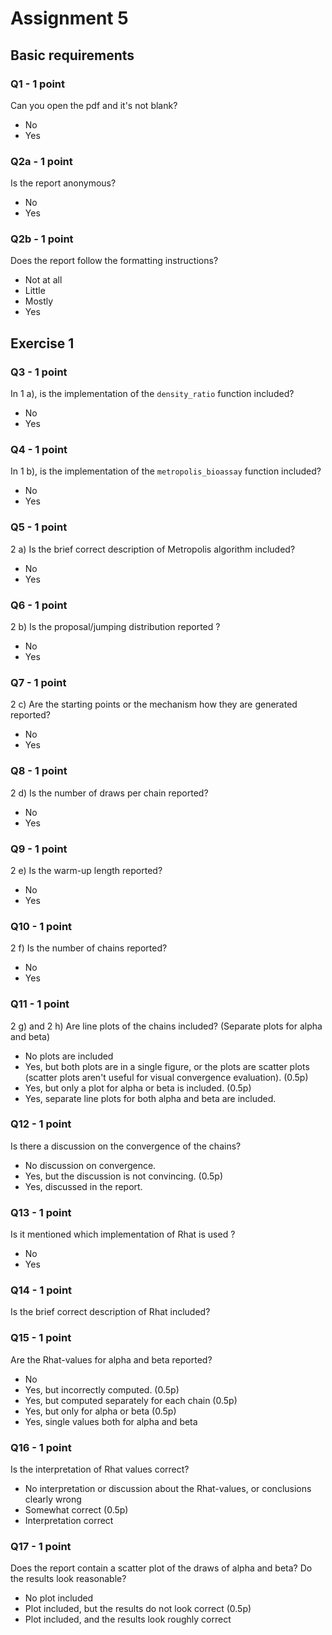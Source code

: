 # Assignment 5

## Basic requirements

### Q1 - 1 point
Can you open the pdf and it's not blank?

- No
- Yes

### Q2a - 1 point

Is the report anonymous?

- No
- Yes

### Q2b - 1 point
Does the report follow the formatting instructions?

- Not at all
- Little
- Mostly
- Yes

## Exercise 1

### Q3 - 1 point

In 1 a), is the implementation of the `density_ratio` function included?

- No
- Yes

### Q4 - 1 point

In 1 b), is the implementation of the `metropolis_bioassay` function included?

- No
- Yes

### Q5 - 1 point

2 a) Is the brief correct description of Metropolis algorithm included? 

- No
- Yes

### Q6 - 1 point

2 b) Is the proposal/jumping distribution reported ?

- No
- Yes

### Q7 - 1 point

2 c) Are the starting points or the mechanism how they are generated reported?

- No
- Yes


### Q8 - 1 point

2 d) Is the number of draws per chain reported?

- No
- Yes


### Q9 - 1 point

2 e) Is the warm-up length reported?

- No
- Yes

### Q10 - 1 point

2 f) Is the number of chains reported?

- No
- Yes

### Q11 - 1 point

2 g) and 2 h) Are line plots of the chains included? (Separate plots for alpha and beta)

- No plots are included
- Yes, but both plots are in a single figure, or the plots are scatter plots (scatter plots aren't useful for visual convergence evaluation). (0.5p)
- Yes, but only a plot for alpha or beta is included. (0.5p)
- Yes, separate line plots for both alpha and beta are included.

### Q12 - 1 point

Is there a discussion on the convergence of the chains? 

- No discussion on convergence.
- Yes, but the discussion is not convincing. (0.5p)
- Yes, discussed in the report.

### Q13 - 1 point

Is it mentioned which implementation of Rhat is used ?

- No
- Yes


### Q14 - 1 point

Is the brief correct description of Rhat included? 

### Q15 - 1 point

Are the Rhat-values for alpha and beta reported?

- No
- Yes, but incorrectly computed. (0.5p)
- Yes, but computed separately for each chain (0.5p)
- Yes, but only for alpha or beta (0.5p)
- Yes, single values both for alpha and beta

### Q16 - 1 point

Is the interpretation of Rhat values correct?

- No interpretation or discussion about the Rhat-values, or conclusions clearly wrong
- Somewhat correct (0.5p)
- Interpretation correct

### Q17 - 1 point

Does the report contain a scatter plot of the draws of alpha and beta? Do the results look reasonable?

- No plot included
- Plot included, but the results do not look correct (0.5p)
- Plot included, and the results look roughly correct

